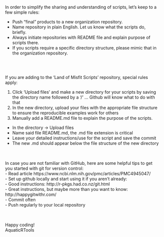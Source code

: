 In order to simplify the sharing and understanding of scripts, let’s keep to a few simple rules:
-	Push “final” products to a new organization repository.
-	Name repository in plain English. Let us know what the scripts do, briefly.
-	Always initiate repositories with README file and explain purpose of scripts there.
-	If you scripts require a specific directory structure, please mimic that in the organization repository.
<br>
<br>

If you are adding to the ‘Land of Misfit Scripts’ repository, special rules apply:<br>
1.	Click ‘Upload files’ and make a new directory for your scripts by saving the directory name followed by  a ‘/’ … Github will know what to do with that<br>
2.	In the new directory, upload your files with the appropriate file structure to ensure the reproducible examples work for others<br>
3.	Manually add a README.md file to explain the purpose of the scripts.<br>
   -	In the directory -> Upload files
   -	Name said file README.md, the .md file extension is critical
   -	Leave your detailed instructions/use for the script and save the commit
   -	The new .md should appear below the file structure of the new directory
 
<br>
<br>
In case you are not familiar with GitHub, here are some helpful tips to get you started with git for version control:<br>
-	Read article https://www.ncbi.nlm.nih.gov/pmc/articles/PMC4945047/ <br>
-	Set up github locally and start using it if you aren’t already:<br>
     -	Good instructions: http://r-pkgs.had.co.nz/git.html<br>
     -	Great instructions, but maybe more than you want to know: http://happygitwithr.com/ <br>
-	Commit often<br>
-	Push regularly to your local repository<br>
<br>
<br>

Happy coding!
<br>
AquaticRTools
